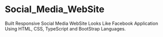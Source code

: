 # Social_Media_WebSite
Built Responsive Social Media WebSite Looks Like Facebook Application Using HTML, CSS, TypeScript and BootStrap Languages.
